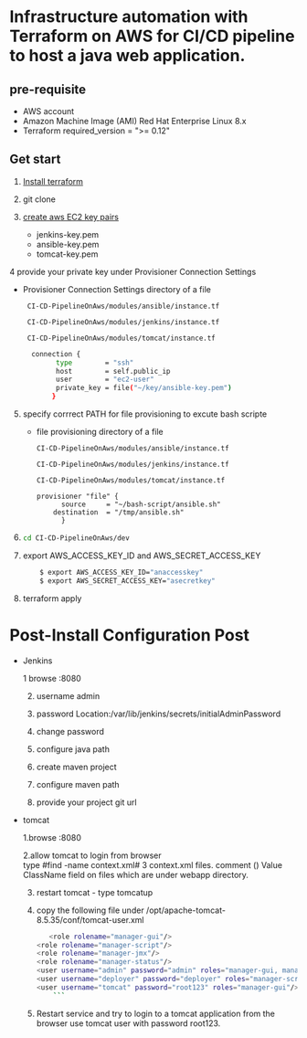 
# Infrastructure automation with Terraform on AWS for CI/CD pipeline to host a java web application.

## pre-requisite
- AWS account 
- Amazon Machine Image (AMI)  Red Hat Enterprise Linux 8.x
- Terraform required_version = ">= 0.12"

## Get start 

1. [Install terraform ](https://learn.hashicorp.com/tutorials/terraform/install-cli)
2. git clone 
3. [create aws EC2 key pairs](https://docs.aws.amazon.com/AWSEC2/latest/UserGuide/ec2-key-pairs.html)

    - jenkins-key.pem
    - ansible-key.pem
    - tomcat-key.pem
    
4 provide your private key under Provisioner Connection Settings

  - Provisioner Connection Settings directory of a file  
  
         CI-CD-PipelineOnAws/modules/ansible/instance.tf
        
         CI-CD-PipelineOnAws/modules/jenkins/instance.tf
        
         CI-CD-PipelineOnAws/modules/tomcat/instance.tf
        
      ```sh
        connection {
              type        = "ssh"
              host        = self.public_ip 
              user        = "ec2-user" 
              private_key = file("~/key/ansible-key.pem") 
             } 
      ```
5. specify corrrect PATH for file provisioning to excute bash scripte

    - file provisioning  directory of a file
    
          CI-CD-PipelineOnAws/modules/ansible/instance.tf
          
          CI-CD-PipelineOnAws/modules/jenkins/instance.tf
          
          CI-CD-PipelineOnAws/modules/tomcat/instance.tf
       
          provisioner "file" {
	        	source     = "~/bash-script/ansible.sh" 
		      destination  = "/tmp/ansible.sh" 
	            }  
      
      
6.  ```sh
    cd CI-CD-PipelineOnAws/dev
      ```

7. export AWS_ACCESS_KEY_ID and AWS_SECRET_ACCESS_KEY

     ```sh
         $ export AWS_ACCESS_KEY_ID="anaccesskey"
         $ export AWS_SECRET_ACCESS_KEY="asecretkey"
      ```
 
8. terraform apply 

# Post-Install Configuration Post 
 - Jenkins 
 
 	1 browse <your-target-ip>:8080
	
 	2. username admin
 	
	3. password Location:/var/lib/jenkins/secrets/initialAdminPassword
 	
	4. change password 
 	
	5. configure java path
 	
	6. create maven project
 	
	7. configure maven path
 	
	8. provide your project git url
 - tomcat 
	
	1.browse <your-target-ip>:8080
 	
	2.allow tomcat to login from browser  
 	 	type  #find -name context.xml# 3 context.xml files. comment () Value ClassName field on files which are under webapp directory. 
	
	3. restart tomcat -  type tomcatup 
	
	4. copy the following file under /opt/apache-tomcat-8.5.35/conf/tomcat-user.xml 
	     ```sh
        	<role rolename="manager-gui"/> 
		<role rolename="manager-script"/> 
		<role rolename="manager-jmx"/> 
		<role rolename="manager-status"/> 
		<user username="admin" password="admin" roles="manager-gui, manager-script, manager-jmx, manager-status"/> 
		<user username="deployer" password="deployer" roles="manager-script"/> 
		<user username="tomcat" password="root123" roles="manager-gui"/> 	
     		 ```
	5. Restart service and try to login to a tomcat application from the browser use tomcat user with password root123.  
